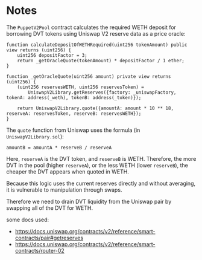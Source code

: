 # Notes

The `PuppetV2Pool` contract calculates the required WETH deposit for borrowing DVT tokens using Uniswap V2 reserve data as a price oracle:

```solidity
function calculateDepositOfWETHRequired(uint256 tokenAmount) public view returns (uint256) {
    uint256 depositFactor = 3;
    return _getOracleQuote(tokenAmount) * depositFactor / 1 ether;
}

function _getOracleQuote(uint256 amount) private view returns (uint256) {
    (uint256 reservesWETH, uint256 reservesToken) =
        UniswapV2Library.getReserves({factory: _uniswapFactory, tokenA: address(_weth), tokenB: address(_token)});

    return UniswapV2Library.quote({amountA: amount * 10 ** 18, reserveA: reservesToken, reserveB: reservesWETH});
}
```

The `quote` function from Uniswap uses the formula (in `UniswapV2Library.sol`):

```
amountB = amountA * reserveB / reserveA
```

Here, `reserveA` is the DVT token, and `reserveB` is WETH. Therefore, the more DVT in the pool (higher `reserveA`), or the less WETH (lower `reserveB`), the cheaper the DVT appears when quoted in WETH.

Because this logic uses the current reserves directly and without averaging, it is vulnerable to manipulation through swaps.

Therefore we need to drain DVT liquidity from the Uniswap pair by swapping all of the DVT for WETH.

some docs used: 

- https://docs.uniswap.org/contracts/v2/reference/smart-contracts/pair#getreserves
- https://docs.uniswap.org/contracts/v2/reference/smart-contracts/router-02